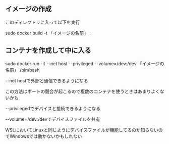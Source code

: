## イメージの作成

このディレクトリに入って以下を実行

sudo docker build -t 「イメージの名前」 .

## コンテナを作成して中に入る

sudo docker run -it --net host --privileged --volume=/dev:/dev 「イメージの名前」 /bin/bash

--net hostで外部と通信できるようになる

この方法はポートの競合が起こるので複数のコンテナを使うときはあまりよくないかも

--privilegedでデバイスと接続できるようになる

--volume=/dev:/devでデバイスファイルを共有

WSLにおいてLinuxと同じようにデバイスファイルが機能してるのか知らないのでWindowsでは動かないかもしれない
